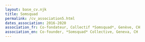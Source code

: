 ```yaml
---
layout: base_cv.njk
title: Somsquad
permalink: /cv_association5.html
dates_association: 2016-2020
association_fr: Co-fondateur, Collectif *Somsquad*, Genève, CH
association_en: Co-founder, *Somsquad* Collective, Geneva, CH
---
```

